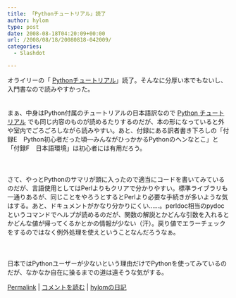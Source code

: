 ```yaml
---
title: 「Pythonチュートリアル」読了
author: hylom
type: post
date: 2008-08-18T04:20:09+00:00
url: /2008/08/18/20080818-042009/
categories:
  - Slashdot

---
```

オライリーの「 [Pythonチュートリアル][1]」読了。そんなに分厚い本でもないし、入門書なので読みやすかった。  
</br>   
まぁ、中身はPython付属のチュートリアルの日本語訳なので   [Python チュートリアル][2] でも同じ内容のものが読めるたりするのだが、本の形になっていると外や室内でごろごろしながら読みやすい。あと、付録にある訳者書き下ろしの「付録E　Python初心者だった頃―みんながひっかかるPythonのヘンなとこ」と「付録F　日本語環境」は初心者には有用だろう。</br>  
</br>   
さて、やっとPythonのサマリが頭に入ったので適当にコードを書いてみているのだが、言語使用としてはPerlよりもクリアで分かりやすい。標準ライブラリも一通りあるが、同じことをやろうとするとPerlより必要な手続きが多いような気はする。あと、ドキュメントがかなり分かりにくい……。perldoc相当のpydocというコマンドでヘルプが読めるのだが、関数の解説とかどんな引数を入れるとかどんな値が帰ってくるかとかの情報が少ない（汗）。戻り値でエラーチェックをするのではなく例外処理を使えということなんだろうなぁ。</br>  
</br>   
日本ではPythonユーザーが少ないという理由だけでPythonを使ってみているのだが、なかなか自在に操るまでの道は遠そうな気がする。</br> 

   [Permalink][3] |    [コメントを読む][4] |    [hylomの日記][5] 

</br>

 [1]: http://www.oreilly.co.jp/books/9784873113401/
 [2]: http://www.python.jp/doc/nightly/tut/
 [3]: http://slashdot.jp/~hylom/journal/449510
 [4]: http://slashdot.jp/~hylom/journal/449510#acomments
 [5]: http://slashdot.jp/~hylom/journal/